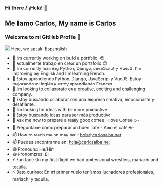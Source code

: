 ### Hi there / ¡Hola! 👋
## Me llamo Carlos, My name is Carlos 
### Welcome to mi GitHub Profile 👋

![](https://lh3.googleusercontent.com/-6PIgB0mt42LA5NZhsWmV50MVS9IpPeuPxv84Xld8u3yF4MEc4zcehgKhY_9GW7LkiG9WAIsYTKQ5kknECDCbECPIrYSkf2k-5ICAW-7qUBVI5JyHDxJnF1JrzBDGRltK1-S5-Jm)
Here, we speak: Espanglish

- 🔭 I’m currently working on build a portfolio. 😉
- 🔭 Actualmente trabajo en crear un portafolio 😉
- 🌱 I’m currently learning Python, Django, JavaScript y VueJS. I'm improving my English and I'm learning French.
- 🌱 Estoy aprendiendo Python, Django, JavaScript y VueJS. Estoy mejorando mi inglés y estoy aprendiendo Francés.
- 👯 I’m looking to collaborate on a creative, exciting and challenging company.
- 👯 Estoy buscando colaborar con una empresa creativa, emocionante y desafiante. 
- 🤔 I’m looking for ideas with be more productive
- 🤔 Estoy buscando ideas para ser más productivo
- 💬 Ask me how to prepare a really good coffee -I love Coffee ☕-
- 💬 Pregúntame cómo preparar un buen café  - Amo el café ☕-
- 📫 How to reach me on may mail: hola@carlosalba.net 
- 📫 Puedes encontrarme en: hola@carlosalba.net 
- 😄 Pronouns: He/Him 
- 😄 Pronombres: Él
- ⚡ Fun fact: On my first flight we had professional wrestlers, mariachi and tequila.
- ⚡ Dato curioso: En mi primer vuelo teníamos luchadores profesionales, mariachi y tequila.
